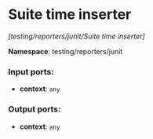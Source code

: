 # Suite time inserter

_[testing/reporters/junit/Suite time inserter]_

__Namespace__: testing/reporters/junit

### Input ports:

* __context__: ` any `

### Output ports:

* __context__: ` any `

